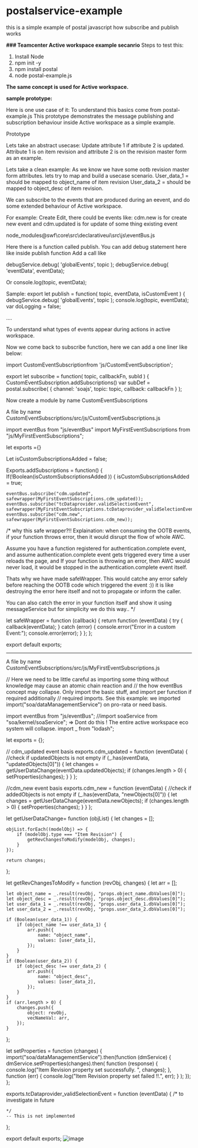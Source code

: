 # postalservice-example
this is a simple example of postal javascript how subscribe and publish works

**### Teamcenter Active workspace example secanrio**
Steps to test this:


1. Install Node
2. npm init -y
3. npm install postal
4. node postal-example.js


**The same concept is used for Active workspace.**

**sample prototype:**

Here is one use case of it:
To understand this basics come from postal-example.js
This prototype demonstrates the message publishing and subscription behaviour inside Active workspace as a simple example.

Prototype

Lets take an  abstract usecase:
Update attribute 1 if attribute 2 is updated. Attribute 1 is on item revision and attribute 2 is on the revision master form as an example.

Lets take a clean example: 
As we know we have some ootb revision master form attributes. lets try to map and build a usecase scenario.
User_data_1 = should be mapped to object_name of item revision
User_data_2 = should be mapped to object_desc of item revision.



We can subscribe to the events that are produced during an eevent, and do some extended behaviour of Active workspace.

For example:
Create
Edit, there could be events like: cdm.new is for create new event
and cdm.updated is for update of some thing existing event

node_modules\@swf\core\src\declarativeui\src\js\eventBus.js

Here there is a function called publish.
You can add debug statement here like inside publish function
Add a call like

debugService.debug( 'globalEvents', topic );
debugService.debug( 'eventData', eventData);

Or 
console.log(topic, eventData);

Sample:
export let publish = function( topic, eventData, isCustomEvent ) {
    debugService.debug( 'globalEvents', topic );
    console.log(topic, eventData);
    var doLogging = false;


….

To understand what types of events appear during actions in active workspace.

Now we come back to subscribe function, here we can add a one liner like below:


import CustomEventSubscriptionfrom 'js/CustomEventSubscription';

export let subscribe = function( topic, callbackFn, subId ) {
    CustomEventSubscription.addSubscriptions()
    var subDef = postal.subscribe( {
        channel: 'soajs',
        topic: topic,
        callback: callbackFn
    } );


Now create a module by name CustomEventSubscriptions

A file by name CustomEventSubscriptions/src/js/CustomEventSubscriptions.js

import eventBus from "js/eventBus"
import MyFirstEventSubscriptions from "js/MyFirstEventSubscriptions";

let exports ={}

Let isCustomSubscriptionsAdded = false;

Exports.addSubscriptions = function() {
If(!Boolean(isCustomSubscriptionsAdded )) {
	isCustomSubscriptionsAdded = true;
	
	eventBus.subscribe("cdm.updated", safewrapper(MyFirstEventSubscriptions.cdm_updated)); 
	eventBus.subscribe("tcDataprovider.validSelectionEvent", safewrapper(MyFirstEventSubscriptions.tcDataprovider_validSelectionEvent));
	eventBus.subscribe("cdm.new", safewrapper(MyFirstEventSubscriptions.cdm_new));

/* why this safe wrapper?!!
Explaination: when consuming the OOTB events, if your function throws error, then it would disrupt the flow of whole AWC.

Assume you have a function registered for authentication.complete event, and assume authentication.complete event gets triggered every time a user reloads the page, and If your function is throwing an error, then AWC would never load, it would be stopped in the authentication.complete event itself. 

Thats why we have made safeWrapper. This would catche any error safely before reaching the OOTB code which triggered the event :)) it is like destroying the error here itself and not to propagate or inform the caller.

You can also catch the error in your function itself and show it using messageService but for simplicity we do this way..
*/


let safeWrapper = function (callback) {
	return function (eventData) {
		try {
			callback(eventData);
		} catch (error) {
			console.error("Error in a custom Event:");
			console.error(error);
		}
	};
};

export default exports;


---
A file by name CustomEventSubscriptions/src/js/MyFirstEventSubscriptions.js

// Here we need to be little careful as importing some thing without knowledge may cause an atomic chain reaction and // the how eventBus concept may collapse. Only import the basic stuff, and import per function if required additionally // required imports. See this example: we imported import("soa/dataManagementService") on pro-rata or need basis.

import eventBus from "js/eventBus";
//import soaService from "soa/kernel/soaService"; => Dont do this ! The entire active workspace eco system will collapse.
import _ from "lodash";

let exports = {};

// cdm_updated event basis
exports.cdm_updated = function (eventData) {
	//check if updatedObjects is not empty
	if (_.has(eventData, "updatedObjects[0]")) {
		let changes = getUserDataChange(eventData.updatedObjects);
		if (changes.length > 0) {
			setProperties(changes);
		}
	}
};

//cdm_new event basis
exports.cdm_new = function (eventData) {
	//check if addedObjects is not empty
	if (_.has(eventData, "newObjects[0]")) {
		let changes = getUserDataChange(eventData.newObjects);
		if (changes.length > 0) {
			setProperties(changes);
		}
	}
};

let getUserDataChange= function (objList) {
	let changes = [];

	objList.forEach((modelObj) => {
		if (modelObj.type === "Item Revision") {
			getRevChangesToModify(modelObj, changes);
		}
	});

	return changes;
};

let getRevChangesToModify = function (revObj, changes) {
	let arr = [];

	let object_name = _.result(revObj, "props.object_name.dbValues[0]");
	let object_desc = _.result(revObj, "props.object_desc.dbValues[0]");
	let user_data_1 = _.result(revObj, "props.user_data_1.dbValues[0]");
	let user_data_2 = _.result(revObj, "props.user_data_2.dbValues[0]");

	if (Boolean(user_data_1)) {
		if (object_name !== user_data_1) {
			arr.push({
				name: "object_name",
				values: [user_data_1],
			});
		}
	}
	if (Boolean(user_data_2)) {
		if (object_desc !== user_data_2) {
			arr.push({
				name: "object_desc",
				values: [user_data_2],
			});
		}
	}
	if (arr.length > 0) {
		changes.push({
			object: revObj,
			vecNameVal: arr,
		});
	}
};

let setProperties = function (changes) {
	import("soa/dataManagementService").then(function (dmService) {
		dmService.setProperties(changes).then(
			function (response) {
				console.log("Item Revision property set successfully. ", changes);
			},
			function (err) {
				console.log("Item Revision property set failed !!.", err);
			}
		);
	});
};

exports.tcDataprovider_validSelectionEvent = function (eventData) {
	/* to investigate in future
	
	*/
	-- This is not implemented
};

export default exports;
![image](https://github.com/bharathulaprasad/postalservice-example/assets/76819369/4b3e90b0-2ce3-410d-b883-6d4fd6405785)


